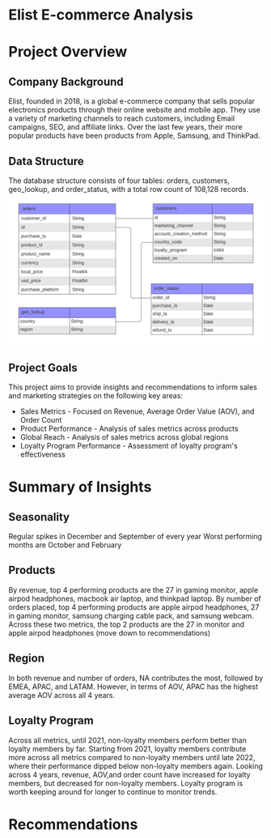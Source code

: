 # Elist E-commerce Analysis

# Project Overview
## Company Background
Elist, founded in 2018, is a global e-commerce company that sells popular electronics products through their online website and mobile app. They use a variety of marketing channels to reach customers, including Email campaigns, SEO, and affiliate links. Over the last few years, their more popular products have been products from Apple, Samsung, and ThinkPad.

## Data Structure
The database structure consists of four tables: orders, customers, geo_lookup, and order_status, with a total row count of 108,128 records.
![Alt Text](images/Elist_ERD.png)

## Project Goals
This project aims to provide insights and recommendations to inform sales and marketing strategies on the following key areas:
* Sales Metrics - Focused on Revenue, Average Order Value (AOV), and Order Count
* Product Performance - Analysis of sales metrics across products
* Global Reach - Analysis of sales metrics across global regions
* Loyalty Program Performance - Assessment of loyalty program's effectiveness
  
# Summary of Insights
## Seasonality
Regular spikes in December and September of every year
Worst performing months are October and February
## Products
By revenue, top 4 performing products are the 27 in gaming monitor, apple airpod headphones, macbook air laptop, and thinkpad laptop. 
By number of orders placed, top 4 performing products are apple airpod headphones, 27 in gaming monitor, samsung charging cable pack, and samsung webcam.
Across these two metrics, the top 2 products are the 27 in monitor and apple airpod headphones (move down to recommendations)
## Region
In both revenue and number of orders, NA contributes the most, followed by EMEA, APAC, and LATAM. 
However, in terms of AOV, APAC has the highest average AOV across all 4 years. 
## Loyalty Program
Across all metrics, until 2021, non-loyalty members perform better than loyalty members by far. 
Starting from 2021, loyalty members contribute more across all metrics compared to non-loyalty members until late 2022, where their performance dipped below non-loyalty members again. 
Looking across 4 years, revenue, AOV,and order count have increased for loyalty members, but decreased for non-loyalty members. 
Loyalty program is worth keeping around for longer to continue to monitor trends. 


# Recommendations
